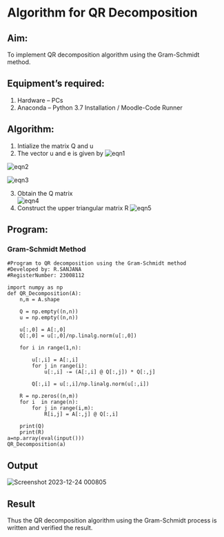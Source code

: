 # Algorithm for QR Decomposition
## Aim:
To implement QR decomposition algorithm using the Gram-Schmidt method.
## Equipment’s required:
1.	Hardware – PCs
2.	Anaconda – Python 3.7 Installation / Moodle-Code Runner
## Algorithm:
1. Intialize the matrix Q and u
2. The vector u and e is given by
![eqn1](./ex4.jpg)

![eqn2](./ex6.jpg)

![eqn3](./ex3.jpg)

3. Obtain the Q matrix   
![eqn4](./ex1.jpg)
4. Construct the upper triangular matrix R
![eqn5](./ex2.jpg)



## Program:
### Gram-Schmidt Method
```
#Program to QR decomposition using the Gram-Schmidt method
#Developed by: R.SANJANA
#RegisterNumber: 23008112

import numpy as np
def QR_Decomposition(A):
    n,m = A.shape
    
    Q = np.empty((n,n))
    u = np.empty((n,n))
    
    u[:,0] = A[:,0]
    Q[:,0] = u[:,0]/np.linalg.norm(u[:,0])
    
    for i in range(1,n):
        
        u[:,i] = A[:,i]
        for j in range(i):
            u[:,i] -= (A[:,i] @ Q[:,j]) * Q[:,j]
            
        Q[:,i] = u[:,i]/np.linalg.norm(u[:,i])
        
    R = np.zeros((n,m))
    for i  in range(n):
        for j in range(i,m):
            R[i,j] = A[:,j] @ Q[:,i]
            
    print(Q)
    print(R)
a=np.array(eval(input()))
QR_Decomposition(a)
```

## Output
![Screenshot 2023-12-24 000805](https://github.com/23008112/QRdecomposition/assets/138972470/06908e4a-9f3b-4cfc-8401-b344e8efa119)

## Result
Thus the QR decomposition algorithm using the Gram-Schmidt process is written and verified the result.
